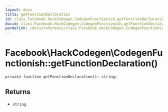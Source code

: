 ```yaml
---
layout: docs
title: getFunctionDeclaration
id: class.Facebook.HackCodegen.CodegenFunctionish.getFunctionDeclaration
docid: class.Facebook.HackCodegen.CodegenFunctionish.getFunctionDeclaration
permalink: /docs/reference/class.Facebook.HackCodegen.CodegenFunctionish.getFunctionDeclaration/
---
```

# Facebook\\HackCodegen\\CodegenFunctionish::getFunctionDeclaration()




``` Hack
private function getFunctionDeclaration(): string;
```




## Returns




- ` string `